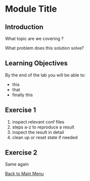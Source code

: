# Module Title

## Introduction

What topic are we covering ?

What problem does this solution solve?

## Learning Objectives 

By the end of the lab you will be able to: 
 * this
 * that
 * finally this

## Exercise 1

1. inspect relevant conf files
2. steps a-z to reproduce a result
3. inspect the result in detail
4. clean up or reset state if needed

## Exercise 2

Same again

[Back to Main Menu](../readme.md)